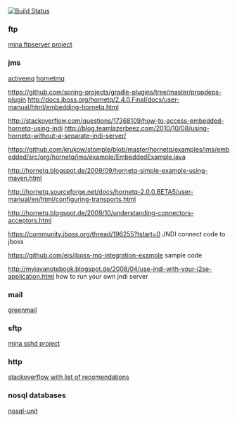 [![Build Status](https://travis-ci.org/signed/in-memory-infrastructure.svg?branch=master)](https://travis-ci.org/signed/in-memory-infrastructure)

### ftp
[mina ftpserver project](http://mina.apache.org/ftpserver-project/index.htm)

### jms
[activemq](http://activemq.apache.org/)
[hornetmq](http://hornetq.jboss.org/)

https://github.com/spring-projects/gradle-plugins/tree/master/propdeps-plugin
http://docs.jboss.org/hornetq/2.4.0.Final/docs/user-manual/html/embedding-hornetq.html

http://stackoverflow.com/questions/17368109/how-to-access-embedded-hornetq-using-jndi
http://blog.teamlazerbeez.com/2010/10/08/using-hornetq-without-a-separate-jndi-server/

https://github.com/krukow/stomple/blob/master/hornetq/examples/jms/embedded/src/org/hornetq/jms/example/EmbeddedExample.java

http://hornetq.blogspot.de/2009/09/hornetq-simple-example-using-maven.html

http://hornetq.sourceforge.net/docs/hornetq-2.0.0.BETA5/user-manual/en/html/configuring-transports.html

http://hornetq.blogspot.de/2009/10/understanding-connectors-acceptors.html

https://community.jboss.org/thread/196255?tstart=0
JNDI connect code to jboss

https://github.com/eis/jboss-mq-integration-example
sample code 


http://myjavanotebook.blogspot.de/2008/04/use-jndi-with-your-j2se-application.html
how to run your own jndi server
### mail
[greenmail](http://www.icegreen.com/greenmail/)

### sftp
[mina sshd project](http://mina.apache.org/sshd-project/)

### http
[stackoverflow with list of recomendations](http://stackoverflow.com/questions/393099/mocking-http-server)

### nosql databases
[nosql-unit](https://github.com/lordofthejars/nosql-unit)
